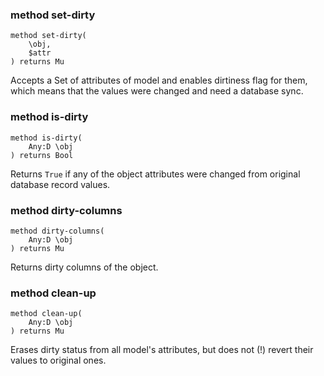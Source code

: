 ### method set-dirty

```perl6
method set-dirty(
    \obj,
    $attr
) returns Mu
```

Accepts a Set of attributes of model and enables dirtiness flag for them, which means that the values were changed and need a database sync.

### method is-dirty

```perl6
method is-dirty(
    Any:D \obj
) returns Bool
```

Returns `True` if any of the object attributes were changed from original database record values.

### method dirty-columns

```perl6
method dirty-columns(
    Any:D \obj
) returns Mu
```

Returns dirty columns of the object.

### method clean-up

```perl6
method clean-up(
    Any:D \obj
) returns Mu
```

Erases dirty status from all model's attributes, but does not (!) revert their values to original ones.


